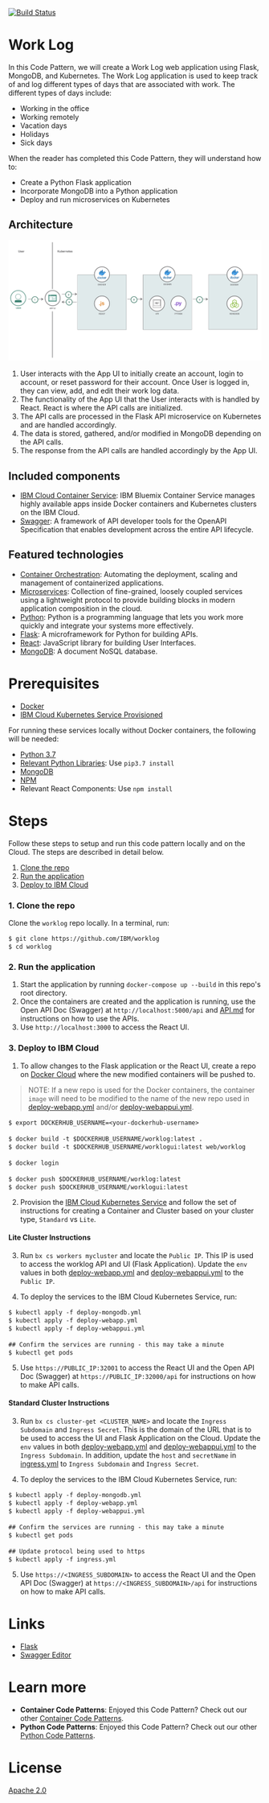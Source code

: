 [![Build Status](https://travis-ci.com/IBM/worklog.svg?branch=master)](https://travis-ci.com/IBM/worklog)

# Work Log
In this Code Pattern, we will create a Work Log web application using Flask, MongoDB, and Kubernetes. The Work Log application is used to keep track of and log different types of days that are associated with work. The different types of days include:

* Working in the office
* Working remotely
* Vacation days
* Holidays
* Sick days

When the reader has completed this Code Pattern, they will understand how to:

* Create a Python Flask application
* Incorporate MongoDB into a Python application
* Deploy and run microservices on Kubernetes

## Architecture

![](readme_images/architecture.png)

1. User interacts with the App UI to initially create an account, login to account, or reset password for their account. Once User is logged in, they can view, add, and edit their work log data.
2. The functionality of the App UI that the User interacts with is handled by React. React is where the API calls are initialized.
3. The API calls are processed in the Flask API microservice on Kubernetes and are handled accordingly.
4. The data is stored, gathered, and/or modified in MongoDB depending on the API calls.
5. The response from the API calls are handled accordingly by the App UI.


## Included components

* [IBM Cloud Container Service](https://console.bluemix.net/docs/containers/container_index.html):  IBM Bluemix Container Service manages highly available apps inside Docker containers and Kubernetes clusters on the IBM Cloud.
* [Swagger](https://swagger.io/): A framework of API developer tools for the OpenAPI Specification that enables development across the entire API lifecycle.

<!--Update this section-->
## Featured technologies

* [Container Orchestration](https://www.ibm.com/cloud-computing/bluemix/containers): Automating the deployment, scaling and management of containerized applications.
* [Microservices](https://www.ibm.com/developerworks/community/blogs/5things/entry/5_things_to_know_about_microservices?lang=en): Collection of fine-grained, loosely coupled services using a lightweight protocol to provide building blocks in modern application composition in the cloud.
* [Python](https://www.python.org/): Python is a programming language that lets you work more quickly and integrate your systems more effectively.
* [Flask](http://flask.pocoo.org/): A microframework for Python for building APIs.
* [React](https://facebook.github.io/react/): JavaScript library for building User Interfaces.
* [MongoDB](https://www.mongodb.com/): A document NoSQL database.


# Prerequisites

* [Docker](https://www.docker.com/products/docker-desktop)
* [IBM Cloud Kubernetes Service Provisioned](https://www.ibm.com/cloud/container-service)

For running these services locally without Docker containers, the following will be needed:

* [Python 3.7](https://www.python.org/downloads/release/python-370/)
* [Relevant Python Libraries](requirements.txt): Use `pip3.7 install`
* [MongoDB](https://www.mongodb.com/download-center/v2/community)
* [NPM](https://www.npmjs.com/get-npm)
* Relevant React Components: Use `npm install`


# Steps
Follow these steps to setup and run this code pattern locally and on the Cloud. The steps are described in detail below.

1. [Clone the repo](#1-clone-the-repo)
2. [Run the application](#2-run-the-application)
3. [Deploy to IBM Cloud](#3-deploy-to-ibm-cloud)

### 1. Clone the repo

Clone the `worklog` repo locally. In a terminal, run:

```
$ git clone https://github.com/IBM/worklog
$ cd worklog
```

### 2. Run the application
1. Start the application by running `docker-compose up --build` in this repo's root directory.
2. Once the containers are created and the application is running, use the Open API Doc (Swagger) at `http://localhost:5000/api` and [API.md](API.md) for instructions on how to use the APIs.
3. Use `http://localhost:3000` to access the React UI.

### 3. Deploy to IBM Cloud

1. To allow changes to the Flask application or the React UI, create a repo on [Docker Cloud](https://cloud.docker.com/) where the new modified containers will be pushed to. 
> NOTE: If a new repo is used for the Docker containers, the container `image` will need to be modified to the name of the new repo used in [deploy-webapp.yml](deploy-webapp.yml) and/or [deploy-webappui.yml](deploy-webappui.yml).

```
$ export DOCKERHUB_USERNAME=<your-dockerhub-username>

$ docker build -t $DOCKERHUB_USERNAME/worklog:latest .
$ docker build -t $DOCKERHUB_USERNAME/worklogui:latest web/worklog

$ docker login

$ docker push $DOCKERHUB_USERNAME/worklog:latest
$ docker push $DOCKERHUB_USERNAME/worklogui:latest
```

2. Provision the [IBM Cloud Kubernetes Service](https://www.ibm.com/cloud/container-service) and follow the set of instructions for creating a Container and Cluster based on your cluster type, `Standard` vs `Lite`.

#### Lite Cluster Instructions

3. Run `bx cs workers mycluster` and locate the `Public IP`. This IP is used to access the worklog API and UI (Flask Application). Update the `env` values in both [deploy-webapp.yml](deploy-webapp.yml) and [deploy-webappui.yml](deploy-webappui.yml) to the `Public IP`.

4. To deploy the services to the IBM Cloud Kubernetes Service, run:

```
$ kubectl apply -f deploy-mongodb.yml
$ kubectl apply -f deploy-webapp.yml
$ kubectl apply -f deploy-webappui.yml

## Confirm the services are running - this may take a minute
$ kubectl get pods
```

5. Use `https://PUBLIC_IP:32001` to access the React UI and the Open API Doc (Swagger) at `https://PUBLIC_IP:32000/api` for instructions on how to make API calls.

#### Standard Cluster Instructions


3. Run `bx cs cluster-get <CLUSTER_NAME>` and locate the `Ingress Subdomain` and `Ingress Secret`. This is the domain of the URL that is to be used to access the UI and Flask Application on the Cloud. Update the `env` values in both [deploy-webapp.yml](deploy-webapp.yml) and [deploy-webappui.yml](deploy-webappui.yml) to the `Ingress Subdomain`. In addition, update the `host` and `secretName` in [ingress.yml](ingress.yml) to `Ingress Subdomain` and `Ingress Secret`.

4. To deploy the services to the IBM Cloud Kubernetes Service, run:

```
$ kubectl apply -f deploy-mongodb.yml
$ kubectl apply -f deploy-webapp.yml
$ kubectl apply -f deploy-webappui.yml

## Confirm the services are running - this may take a minute
$ kubectl get pods

## Update protocol being used to https
$ kubectl apply -f ingress.yml
```

5. Use `https://<INGRESS_SUBDOMAIN>` to access the React UI and the Open API Doc (Swagger) at `https://<INGRESS_SUBDOMAIN>/api` for instructions on how to make API calls.


# Links
* [Flask](http://flask.pocoo.org/)
* [Swagger Editor](https://editor.swagger.io/)


# Learn more
* **Container Code Patterns**: Enjoyed this Code Pattern? Check out our other [Container Code Patterns](https://developer.ibm.com/patterns/category/containers/).
* **Python Code Patterns**: Enjoyed this Code Pattern? Check out our other [Python Code Patterns](https://developer.ibm.com/patterns/category/python/).

# License
[Apache 2.0](LICENSE)
